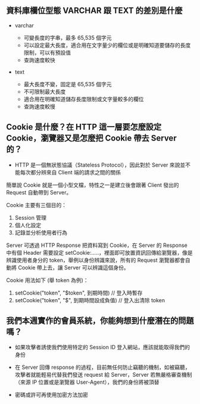 ## 資料庫欄位型態 VARCHAR 跟 TEXT 的差別是什麼

- varchar

  - 可變長度的字串，最多 65,535 個字元
  - 可以設定最大長度，適合用在文字量少的欄位或是明確知道要儲存的長度限制，可以有預設值
  - 查詢速度較快

- text
  - 最大長度不變，固定是 65,535 個字元
  - 不可限制最大長度
  - 適合用在明確知道儲存長度限制或文字量較多的欄位
  - 查詢速度較慢

## Cookie 是什麼？在 HTTP 這一層要怎麼設定 Cookie，瀏覽器又是怎麼把 Cookie 帶去 Server 的？

- HTTP 是一個無狀態協議（Stateless Protocol），因此對於 Server 來說並不能每次都分辨來自 Client 端的請求之間的關係

簡單說 Cookie 就是一個小型文檔，特性之一是建立後會跟著 Client 發出的 Request 自動帶到 Server。

Cookie 主要有三個目的：

1. Session 管理
2. 個人化設定
3. 記錄並分析使用者行為

Server 可透過 HTTP Response 把資料寫到 Cookie，在 Server 的 Response 中有個 Header 需要設定 setCookie:.....，裡面即可放置資訊回傳給瀏覽器，像是辨識使用者身分的 token，舉例以身份辨識來說，所有的 Request 瀏覽器都會自動將 Cookie 帶上去，讓 Server 可以辨識這個身份。

Cookie 用法如下 (舉 token 為例)：

1. setCookie("token", "$token", 到期時間) // 登入時暫存
2. setCookie("token", "$", 到期時間設成負值) // 登入出清除 token

## 我們本週實作的會員系統，你能夠想到什麼潛在的問題嗎？

- 如果攻擊者誘使我們使用特定的 Session ID 登入網站，應該就能取得我們的身份

- 在 Server 回傳 response 的過程，目前無任何防止竊聽的機制，如被竊聽，攻擊者就能輕易代替我們發送 request 給 Server，Server 若無嚴格審查機制（來源 IP 位置或是瀏覽器 User-Agent），我們的身份將被頂替

- 密碼或許可再使用加密方法加密
